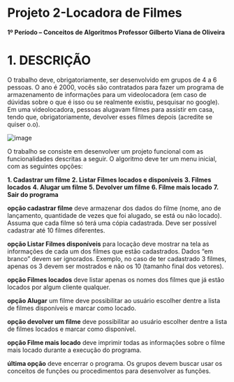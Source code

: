 # Projeto 2-Locadora de Filmes
**1º Período – Conceitos de Algoritmos Professor Gilberto Viana de Oliveira**
# 1. DESCRIÇÃO
O trabalho deve, obrigatoriamente, ser desenvolvido em grupos de 4 a 6 pessoas.
O ano é 2000, vocês são contratados para fazer um programa de armazenamento de 
informações para um videolocadora (em caso de dúvidas sobre o que é isso ou se 
realmente existiu, pesquisar no google). Em uma videolocadora, pessoas alugavam 
filmes para assistir em casa, tendo que, obrigatoriamente, devolver esses filmes 
depois (acredite se quiser o.o).

![image](https://github.com/Pauloj2/Projeto-Locadora/assets/144707609/443a7276-72ac-460d-af89-33054f952743)

O trabalho se consiste em desenvolver um projeto funcional com as funcionalidades 
descritas a seguir. O algoritmo deve ter um menu inicial, com as seguintes opções:

**1. Cadastrar um filme**
**2. Listar Filmes locados e disponíveis**
**3. Filmes locados**
**4. Alugar um filme**
**5. Devolver um filme**
**6. Filme mais locado**
**7. Sair do programa**
   
**opção cadastrar filme** deve armazenar dos dados do filme (nome, ano de 
lançamento, quantidade de vezes que foi alugado, se está ou não locado). Assuma 
que cada filme só terá uma cópia cadastrada. Deve ser possível cadastrar até 10 filmes 
diferentes.

**opção Listar Filmes disponíveis** para locação deve mostrar na tela as informações 
de cada um dos filmes que estão cadastrados. Dados “em branco” devem ser
ignorados. Exemplo, no caso de ter cadastrado 3 filmes, apenas os 3 devem ser 
mostrados e não os 10 (tamanho final dos vetores).

**opção Filmes locados** deve listar apenas os nomes dos filmes que já estão locados 
por algum cliente qualquer.

**opção Alugar** um filme deve possibilitar ao usuário escolher dentre a lista de filmes 
disponíveis e marcar como locado.

**opção devolver um filme** deve possibilitar ao usuário escolher dentre a lista de filmes 
locados e marcar como disponível.

**opção Filme mais locado** deve imprimir todas as informações sobre o filme mais 
locado durante a execução do programa.

**última opção** deve encerrar o programa.
Os grupos devem buscar usar os conceitos de funções ou procedimentos para 
desenvolver as funções. 
